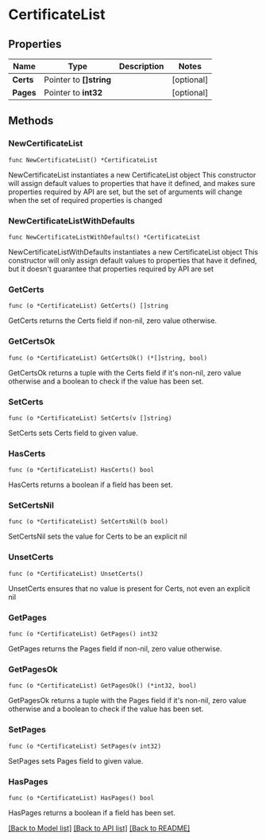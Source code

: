 # CertificateList

## Properties

Name | Type | Description | Notes
------------ | ------------- | ------------- | -------------
**Certs** | Pointer to **[]string** |  | [optional] 
**Pages** | Pointer to **int32** |  | [optional] 

## Methods

### NewCertificateList

`func NewCertificateList() *CertificateList`

NewCertificateList instantiates a new CertificateList object
This constructor will assign default values to properties that have it defined,
and makes sure properties required by API are set, but the set of arguments
will change when the set of required properties is changed

### NewCertificateListWithDefaults

`func NewCertificateListWithDefaults() *CertificateList`

NewCertificateListWithDefaults instantiates a new CertificateList object
This constructor will only assign default values to properties that have it defined,
but it doesn't guarantee that properties required by API are set

### GetCerts

`func (o *CertificateList) GetCerts() []string`

GetCerts returns the Certs field if non-nil, zero value otherwise.

### GetCertsOk

`func (o *CertificateList) GetCertsOk() (*[]string, bool)`

GetCertsOk returns a tuple with the Certs field if it's non-nil, zero value otherwise
and a boolean to check if the value has been set.

### SetCerts

`func (o *CertificateList) SetCerts(v []string)`

SetCerts sets Certs field to given value.

### HasCerts

`func (o *CertificateList) HasCerts() bool`

HasCerts returns a boolean if a field has been set.

### SetCertsNil

`func (o *CertificateList) SetCertsNil(b bool)`

 SetCertsNil sets the value for Certs to be an explicit nil

### UnsetCerts
`func (o *CertificateList) UnsetCerts()`

UnsetCerts ensures that no value is present for Certs, not even an explicit nil
### GetPages

`func (o *CertificateList) GetPages() int32`

GetPages returns the Pages field if non-nil, zero value otherwise.

### GetPagesOk

`func (o *CertificateList) GetPagesOk() (*int32, bool)`

GetPagesOk returns a tuple with the Pages field if it's non-nil, zero value otherwise
and a boolean to check if the value has been set.

### SetPages

`func (o *CertificateList) SetPages(v int32)`

SetPages sets Pages field to given value.

### HasPages

`func (o *CertificateList) HasPages() bool`

HasPages returns a boolean if a field has been set.


[[Back to Model list]](../README.md#documentation-for-models) [[Back to API list]](../README.md#documentation-for-api-endpoints) [[Back to README]](../README.md)


